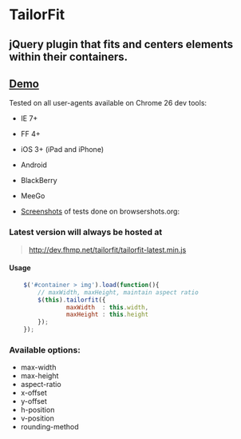 # TailorFit

## jQuery plugin that fits and centers elements within their containers.

## [Demo](http://dev.fhmp.net/tailorfit/demo/)


Tested on all user-agents available on Chrome 26 dev tools:
* IE 7+
* FF 4+
* iOS 3+ (iPad and iPhone)
* Android
* BlackBerry
* MeeGo
    
* [Screenshots](http://dev.fhmp.net/tailorfit/browsertest/results/) of tests done on browsershots.org:


### Latest version will always be hosted at 
> http://dev.fhmp.net/tailorfit/tailorfit-latest.min.js

#### Usage
```javascript
    $('#container > img').load(function(){
        // maxWidth, maxHeight, maintain aspect ratio
        $(this).tailorfit({
                maxWidth  : this.width,
                maxHeight : this.height
        });
    });
```

### Available options:
* max-width
* max-height
* aspect-ratio
* x-offset
* y-offset
* h-position
* v-position
* rounding-method